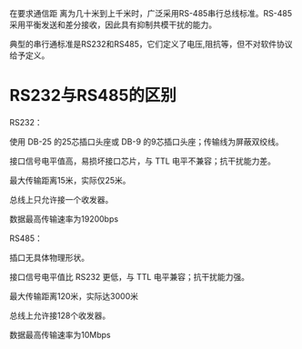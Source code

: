 在要求通信距 离为几十米到上千米时，广泛采用RS-485串行总线标准。RS-485采用平衡发送和差分接收，因此具有抑制共模干扰的能力。

典型的串行通标准是RS232和RS485，它们定义了电压,阻抗等，但不对软件协议给予定义。



# **RS232与RS485的区别**

RS232：

使用 DB-25 的25芯插口头座或 DB-9 的9芯插口头座；传输线为屏蔽双绞线。

接口信号电平值高，易损坏接口芯片，与 TTL 电平不兼容；抗干扰能力差。

最大传输距离15米，实际仅25米。

总线上只允许接一个收发器。

数据最高传输速率为19200bps



RS485：

插口无具体物理形状。

接口信号电平值比 RS232 更低，与 TTL 电平兼容；抗干扰能力强。

最大传输距离120米，实际达3000米

总线上允许接128个收发器。

数据最高传输速率为10Mbps

